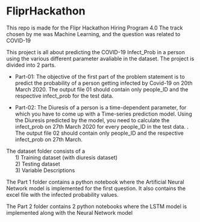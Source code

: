 # FliprHackathon

This repo is made for the Flipr Hackathon Hiring Program 4.0
The track chosen by me was Machine Learning, and the question was related to COVID-19

This project is all about predicting the COVID-19 Infect_Prob in a person using the various different parameter avaliable in the dataset. The project is divided into 2 parts.

* Part-01: The objective of the first part of the problem statement is to predict the probability of a person getting infected by Covid-19 on 20th March 2020. The output file 01 should contain only people_ID and the respective infect_prob for the test data.

* Part-02: The Diuresis of a person is a time-dependent parameter, for which you have to come up with a Time-series prediction model. Using the Diuresis predicted by the model, you need to calculate the infect_prob on 27th March 2020 for every people_ID in the test data. . The output file 02 should contain only people_ID and the respective infect_prob on 27th March.


The dataset folder consists of a<br>
&nbsp;&nbsp;&nbsp;&nbsp;&nbsp;          1) Training dataset (with diuresis dataset)<br>
&nbsp;&nbsp;&nbsp;&nbsp;&nbsp;          2) Testing dataset<br>
&nbsp;&nbsp;&nbsp;&nbsp;&nbsp;          3) Variable Descriptions<br>


The Part 1 folder contains a python notebook where the Artificial Neural Network model is implemented for the first question.
It also contains the excel file with the infected probability values.

The Part 2 folder contains 2 python notebooks where the LSTM model is implemented along with the Neural Network model
